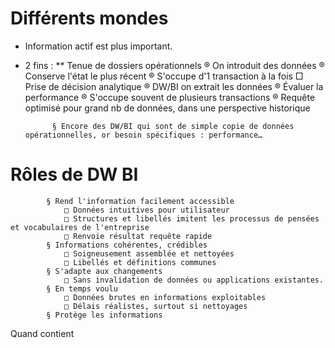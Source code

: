 # Différents mondes
* Information actif est plus important.
* 2 fins :
** Tenue de dossiers opérationnels
					® On introduit des données
					® Conserve l'état le plus récent
					® S'occupe d'1 transaction à la fois
				□ Prise de décision analytique
					® DW/BI on extrait les données
					® Évaluer la performance
					® S'occupe souvent de plusieurs transactions
					® Requête optimisé pour grand nb de données, dans une perspective historique
				
			§ Encore des DW/BI qui sont de simple copie de données opérationnelles, or besoin spécifiques : performance…
# Rôles de DW BI
			§ Rend l'information facilement accessible
				□ Données intuitives pour utilisateur
				□ Structures et libellés imitent les processus de pensées et vocabulaires de l'entreprise
				□ Renvoie résultat requête rapide
			§ Informations cohérentes, crédibles
				□ Soigneusement assemblée et nettoyées
				□ Libellés et définitions communes
			§ S'adapte aux changements
				□ Sans invalidation de données ou applications existantes.
			§ En temps voulu
				□ Données brutes en informations exploitables
				□ Délais réalistes, surtout si nettoyages
			§ Protège les informations
Quand contient
